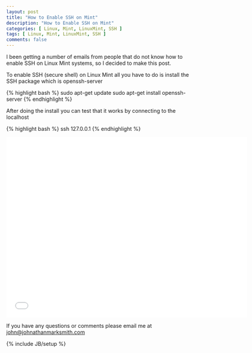 ```yaml
---
layout: post
title: "How to Enable SSH on Mint"
description: "How to Enable SSH on Mint"
categories: [ Linux, Mint, LinuxMint, SSH ]
tags: [ Linux, Mint, LinuxMint, SSH ]
comments: false 
---
```


I been getting a number of emails from people that do not know how to enable SSH on Linux Mint systems, so I decided to make this post.

To enable SSH (secure shell) on Linux Mint all you have to do is install the SSH package which is openssh-server

{% highlight bash %}
sudo apt-get update
sudo apt-get install openssh-server
{% endhighlight %}

After doing the install you can test that it works by connecting to the localhost 

{% highlight bash %}
ssh 127.0.0.1
{% endhighlight %}


<object width="640" height="480"><param name="movie" value="//www.youtube.com/v/z4Ci9NX_ej8?version=3&amp;hl=en_US"></param><param name="allowFullScreen" value="true"></param><param name="allowscriptaccess" value="always"></param><embed src="//www.youtube.com/v/z4Ci9NX_ej8?version=3&amp;hl=en_US" type="application/x-shockwave-flash" width="640" height="480" allowscriptaccess="always" allowfullscreen="true"></embed></object>



If you have any questions or comments please email me at <a href="mailto:john@johnathanmarksmith.com">john@johnathanmarksmith.com</a>


{% include JB/setup %}
